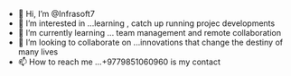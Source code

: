 - 👋 Hi, I’m @Infrasoft7
- 👀 I’m interested in ...learning , catch up running projec developments
- 🌱 I’m currently learning ... team management and remote collaboration
- 💞️ I’m looking to collaborate on ...innovations that change the destiny of many lives
- 📫 How to reach me ...+9779851060960 is my contact

<!---
Infrasoft7/Infrasoft7 is a ✨ special ✨ repository because its `README.md` (this file) appears on your GitHub profile.
You can click the Preview link to take a look at your changes.
--->
